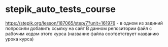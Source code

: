 # stepik_auto_tests_course
https://stepik.org/lesson/187065/step/7?unit=161976 - в одном из задиний попросили добавить ссылку на сайт
В данном репозитории файл с рабочим кодом этого курса (название файла соответствует названию урока курса)
